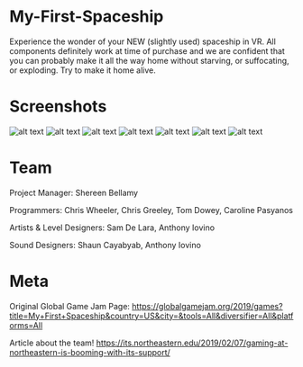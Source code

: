 # My-First-Spaceship

Experience the wonder of your NEW (slightly used) spaceship in VR. All components definitely work at time of purchase and we are confident that you can probably make it all the way home without starving, or suffocating, or exploding. Try to make it home alive.

# Screenshots
![alt text](https://i.postimg.cc/vBQ8fzXj/Menu.png)
![alt text](https://i.postimg.cc/SKKkKssF/int0.png)
![alt text](https://i.postimg.cc/Xv2NK5hY/holding-ship.png)
![alt text](https://i.postimg.cc/Yqkc99nn/int1.png)
![alt text](https://i.postimg.cc/2yDtVcwb/gameover.png)
![alt text](https://i.postimg.cc/GhbNRft6/My-First-Spaceship.png)
![alt text](https://i.postimg.cc/HLM3X0jQ/credits.png)

# Team
Project Manager: Shereen Bellamy

Programmers: Chris Wheeler, Chris Greeley, Tom Dowey, Caroline Pasyanos

Artists & Level Designers: Sam De Lara, Anthony Iovino

Sound Designers: Shaun Cayabyab, Anthony Iovino

# Meta
Original Global Game Jam Page: https://globalgamejam.org/2019/games?title=My+First+Spaceship&country=US&city=&tools=All&diversifier=All&platforms=All

Article about the team! https://its.northeastern.edu/2019/02/07/gaming-at-northeastern-is-booming-with-its-support/
